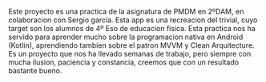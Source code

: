 Este proyecto es una practica de la asignatura de PMDM en 2ºDAM, en colaboracion con Sergio garcía. Esta app es una recreacion del trivial, cuyo target son los alumnos de 4º Eso de educacion fisica.
Esta practica nos ha servido para aprender mucho sobre la programacion nativa en Android (Kotlin), aprendiendo tambien sobre el patron MVVM y Clean Arquitecture.
Es un proyecto que nos ha llevado semanas de trabajo, pero siempre con mucha ilusion, paciencia y constancia, creemos que con un resultado bastante bueno.
